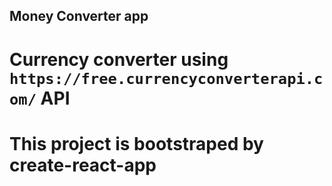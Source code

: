 ## Money Converter app

# Currency converter using `https://free.currencyconverterapi.com/` API

# This project is bootstraped by create-react-app
